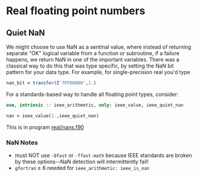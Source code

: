 # Real floating point numbers

## Quiet NaN

We might choose to use NaN as a sentinal value, where instead of
returning separate "OK" logical variable from a function or subroutine,
if a failure happens, we return NaN in one of the important variables.
There was a classical way to do this that was type specific, by setting
the NaN bit pattern for your data type. For example, for
single-precision real you'd type

```fortran
nan_bit = transfer(Z'7FF80000',1.)
```

For a standards-based way to handle all floating point types, consider:

```fortran
use, intrinsic :: ieee_arithmetic, only: ieee_value, ieee_quiet_nan

nan = ieee_value(1.,ieee_quiet_nan)
```

This is in program [real/nans.f90](./real/nans.f90)

### NaN Notes

* must NOT use `-Ofast` or `-ffast-math` because IEEE standards are broken by these options--NaN detection will intermittently fail!
* `gfortran` &ge; 6 needed for `ieee_arithmetic: ieee_is_nan`
